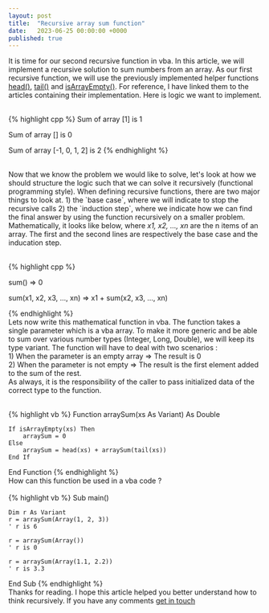 ```yaml
---
layout: post
title:  "Recursive array sum function"
date:   2023-06-25 00:00:00 +0000
published: true
---
```

It is time for our second recursive function in vba. In this article, we will implement a recursive solution to sum numbers from an array. As our first recursive function, we will use the previously implemented helper functions  <a href="/2023/05/29/function-head-over-a-vba-array.html">head()</a>, <a href="/2023/06/05/function-tail-over-a-vba-array.html">tail()</a> and <a href="/2023/06/19/first-recursive-function-in-vba.html">isArrayEmpty()</a>. For reference, I have linked them to the articles containing their implementation. Here is logic we want to implement.
<br/><br/>

{% highlight cpp %}
Sum of array [1] is 1

Sum of array [] is 0

Sum of array [-1, 0, 1, 2] is 2
{% endhighlight %}

<br/>
Now that we know the problem we would like to solve, let's look at how we should structure the logic such that we can solve it recursively (functional programming style). When defining recursive functions, there are two major things to look at. 1) the `base case`, where we will indicate to stop the recursive calls 2) the `induction step`, where we indicate how we can find the final answer by using the function recursively on a smaller problem. Mathematically, it looks like below, where <i>x1, x2, ..., xn</i> are the n items of an array. The first and the second lines are respectively the base case and the inducation step.
<br/><br/>

{% highlight cpp %}

sum() => 0

sum(x1, x2, x3, ..., xn) => x1 + sum(x2, x3, ..., xn)

{% endhighlight %}
<br/>
Lets now write this mathematical function in vba. The function takes a single parameter which is a vba array. To make it more generic and be able to sum over various number types (Integer, Long, Double), we will keep its type variant. The function will have to deal with two scenarios : <br/>1) When the parameter is an empty array => The result is 0<br/>2) When the parameter is not empty => The result is the first element added to the sum of the rest.<br/>
As always, it is the responsibility of the caller to pass initialized data of the correct type to the function.
<br/><br/>

{% highlight vb %}
Function arraySum(xs As Variant) As Double

    If isArrayEmpty(xs) Then
        arraySum = 0
    Else
        arraySum = head(xs) + arraySum(tail(xs))
    End If

End Function
{% endhighlight %}
<br/>
How can this function be used in a vba code ?
<br/><br/>
{% highlight vb %}
Sub main()

    Dim r As Variant
    r = arraySum(Array(1, 2, 3))
    ' r is 6

    r = arraySum(Array())
    ' r is 0

    r = arraySum(Array(1.1, 2.2))
    ' r is 3.3

End Sub
{% endhighlight %}
<br/>
Thanks for reading. I hope this article helped you better understand how to think recursively. If you have any comments <a href="mailto:hello@assadnavi.ch">get in touch</a>